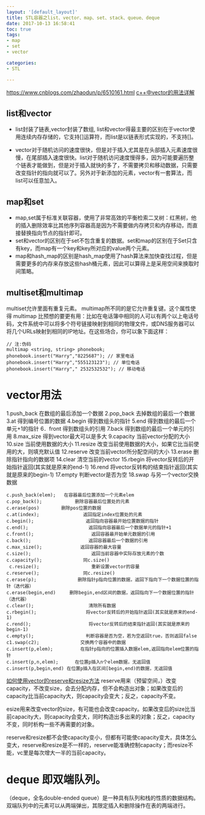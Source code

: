 ```yaml
---
layout: '[default_layout]'   
title: STL容器之list、vector、map、set、stack、queue、deque                 
date: 2017-10-13 16:58:41  
toc: true                  
tags:                        
- map
- set
- vector

categories:                  
- STL

---
```

https://www.cnblogs.com/zhaodun/p/6510161.html
[c++中vector的用法详解](http://blog.csdn.net/hancunai0017/article/details/7032383)

## list和vector
- list封装了链表,vector封装了数组, list和vector得最主要的区别在于vector使用连续内存存储的，它支持[]运算符，而list是以链表形式实现的，不支持[]。

- vector对于随机访问的速度很快，但是对于插入尤其是在头部插入元素速度很慢，在尾部插入速度很快。list对于随机访问速度慢得多，因为可能要遍历整个链表才能做到，但是对于插入就快的多了，不需要拷贝和移动数据，只需要改变指针的指向就可以了。另外对于新添加的元素，vector有一套算法，而list可以任意加入。

## map和set
- map,set属于标准关联容器，使用了非常高效的平衡检索二叉树：红黑树，他的插入删除效率比其他序列容器高是因为不需要做内存拷贝和内存移动，而直接替换指向节点的指针即可。
- set和vector的区别在于set不包含重复的数据。set和map的区别在于Set只含有key，而map有一个key和key所对应的value两个元素。
- map和hash_map的区别是hash_map使用了hash算法来加快查找过程，但是需要更多的内存来存放这些hash桶元素，因此可以算得上是采用空间来换取时间策略。

## multiset和multimap
multiset允许里面有重复元素。
multimap所不同的是它允许重复键。这个属性使得 multimap 比预想的要更有用：比如在电话簿中相同的人可以有两个以上电话号码，文件系统中可以将多个符号链接映射到相同的物理文件，或DNS服务器可以将几个URLs映射到相同的IP地址。在这些场合，你可以象下面这样：
```
// 注:伪码
multimap <string, string> phonebook;
phonebook.insert("Harry","8225687"); // 家里电话
phonebook.insert("Harry","555123123"); // 单位电话
phonebook.insert("Harry"," 2532532532"); // 移动电话
```

# vector用法
1.push_back   在数组的最后添加一个数据
2.pop_back    去掉数组的最后一个数据 
3.at                得到编号位置的数据
4.begin           得到数组头的指针
5.end             得到数组的最后一个单元+1的指针
6．front        得到数组头的引用
7.back            得到数组的最后一个单元的引用
8.max_size     得到vector最大可以是多大
9.capacity       当前vector分配的大小
10.size           当前使用数据的大小
11.resize         改变当前使用数据的大小，如果它比当前使用的大，则填充默认值
12.reserve      改变当前vector所分配空间的大小
13.erase         删除指针指向的数据项
14.clear          清空当前的vector
15.rbegin        将vector反转后的开始指针返回(其实就是原来的end-1)
16.rend          将vector反转构的结束指针返回(其实就是原来的begin-1)
17.empty        判断vector是否为空
18.swap         与另一个vector交换数据

    c.push_back(elem);   在容器最后位置添加一个元素elem
    c.pop_back();            删除容器最后位置处的元素
    c.erase(pos)        删除pos位置的数据
    c.at(index);                返回指定index位置处的元素
    c.begin();                   返回指向容器最开始位置数据的指针
    c.end();                      返回指向容器最后一个数据单元的指针+1
    c.front();                     返回容器最开始单元数据的引用
    c.back();                     返回容器最后一个数据的引用
    c.max_size();              返回容器的最大容量
    c.size();                      返回当前容器中实际存放元素的个数
    c.capacity();               同c.size()
     c.resize();                   重新设置vector的容量
    c.reserve();                同c.resize()
    c.erase(p);               删除指针p指向位置的数据，返回下指向下一个数据位置的指针（迭代器）
    c.erase(begin,end)     删除begin,end区间的数据，返回指向下一个数据位置的指针（迭代器）
    c.clear();                    清除所有数据
    c.rbegin();                  将vector反转后的开始指针返回(其实就是原来的end-1)
    c.rend();                     将vector反转后的结束指针返回(其实就是原来的begin-1)
    c.empty();                   判断容器是否为空，若为空返回true，否则返回false
    c1.swap(c2);               交换两个容器中的数据
    c.insert(p,elem);          在指针p指向的位置插入数据elem,返回指向elem位置的指针       
    c.insert(p,n,elem);      在位置p插入n个elem数据，无返回值
    c.insert(p,begin,end) 在位置p插入在区间[begin,end)的数据，无返回值

[如何使用vector的reserve和resize方法](https://blog.csdn.net/linhao19841211_2/article/details/8154805)
reserve用来（预留空间，）改变capacity，不改变size，会去分配内存，但不会构造出对象；如果改变后的capacity比当前capacity大，则capacity会变大；反之，capacity不变。

esize用来改变vector的size，有可能也会改变capacity。如果改变后的size比当前capacity大，则capacity会变大，同时构造出多出来的对象；反之，capacity不变，同时析构一些不再需要的对象。

reserve和resize都不会使capacity变小，但都有可能使capacity变大，具体怎么变大，reserve和resize是不一样的，reserve能准确控制capacity；而resize不能，vc里是每次增大一半的当前capacity。

# deque 即双端队列。
（deque，全名double-ended queue）是一种具有队列和栈的性质的数据结构。双端队列中的元素可以从两端弹出，其限定插入和删除操作在表的两端进行。

